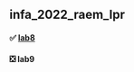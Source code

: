 ## infa_2022_raem_lpr

#### :white_check_mark: [lab8](https://github.com/RAEM-LPR/infa_2022_raem_lpr/blob/main/lab8/game.py)
#### :negative_squared_cross_mark: lab9